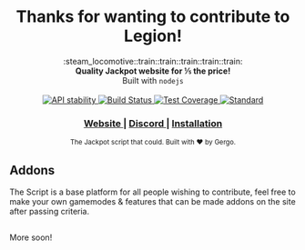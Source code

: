 <h1 align="center">Thanks for wanting to contribute to Legion!</h1>

<div align="center">
  :steam_locomotive::train::train::train::train::train:
</div>
<div align="center">
  <strong>Quality Jackpot website for ⅕ the price!</strong>
</div>
<div align="center">
  Built with <code>nodejs</code>
</div>

<br />

<div align="center">
  <!-- Stability -->
  <a href="https://nodejs.org/api/documentation.html#documentation_stability_index">
    <img src="https://img.shields.io/badge/stability-experimental-orange.svg?style=flat-square"
      alt="API stability" />
  </a>
  <!-- Build Status -->
  <a href="https://travis-ci.org/yoshuawuyts/choo">
    <img src="https://img.shields.io/travis/yoshuawuyts/choo/master.svg?style=flat-square"
      alt="Build Status" />
  </a>
  <!-- Test Coverage -->
  <a href="https://codecov.io/github/yoshuawuyts/choo">
    <img src="https://img.shields.io/codecov/c/github/yoshuawuyts/choo/master.svg?style=flat-square"
      alt="Test Coverage" />
  </a>
  <!-- Standard -->
  <a href="https://standardjs.com">
    <img src="https://img.shields.io/badge/code%20style-standard-brightgreen.svg?style=flat-square"
      alt="Standard" />
  </a>
</div>

<div align="center">
  <h3>
    <a href="http://legionscripts.com/">
      Website
    </a>
    <span> | </span>
    <a href="https://discord.gg/zg6EPyJ">
      Discord
    </a>
    <span> | </span>
    <a href="https://github.com/legionscripts/legionscripts/blob/master/readme.md">
      Installation
    </a>
  </h3>
</div>

<div align="center">
  <sub>The Jackpot script that could. Built with ❤︎ by Gergo.
</div>

## Addons
The Script is a base platform for all people wishing to contribute, feel free to make your own gamemodes & features that can be made addons on the site after passing criteria.

##
More soon!
